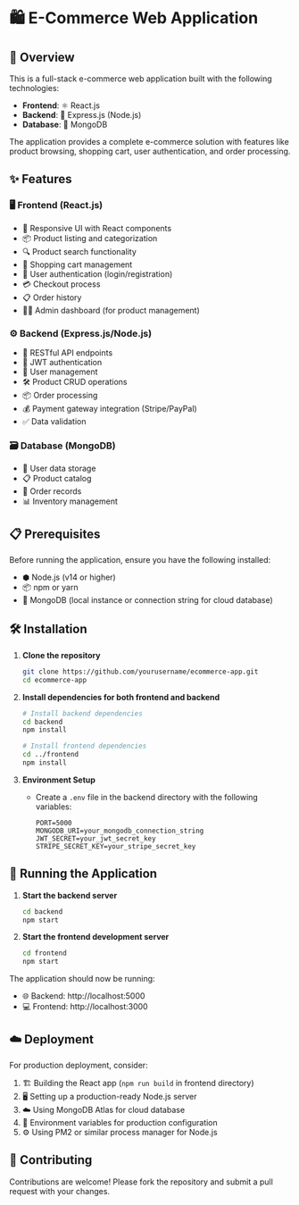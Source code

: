 

# 🛍️ E-Commerce Web Application

## 📝 Overview

This is a full-stack e-commerce web application built with the following technologies:
- **Frontend**: ⚛️ React.js
- **Backend**: 🚀 Express.js (Node.js)
- **Database**: 🍃 MongoDB

The application provides a complete e-commerce solution with features like product browsing, shopping cart, user authentication, and order processing.

## ✨ Features

### 🖥️ Frontend (React.js)
- 📱 Responsive UI with React components
- 📦 Product listing and categorization
- 🔍 Product search functionality
- 🛒 Shopping cart management
- 👤 User authentication (login/registration)
- 💳 Checkout process
- 📋 Order history
- 👨‍💼 Admin dashboard (for product management)

### ⚙️ Backend (Express.js/Node.js)
- 🔌 RESTful API endpoints
- 🔐 JWT authentication
- 👥 User management
- 🛠️ Product CRUD operations
- 📦 Order processing
- 💰 Payment gateway integration (Stripe/PayPal)
- ✅ Data validation

### 🗃️ Database (MongoDB)
- 👥 User data storage
- 📋 Product catalog
- 🧾 Order records
- 📊 Inventory management

## 📋 Prerequisites

Before running the application, ensure you have the following installed:
- ⬢ Node.js (v14 or higher)
- 📦 npm or yarn
- 🍃 MongoDB (local instance or connection string for cloud database)

## 🛠️ Installation

1. **Clone the repository**
   ```bash
   git clone https://github.com/yourusername/ecommerce-app.git
   cd ecommerce-app
   ```

2. **Install dependencies for both frontend and backend**
   ```bash
   # Install backend dependencies
   cd backend
   npm install

   # Install frontend dependencies
   cd ../frontend
   npm install
   ```

3. **Environment Setup**
   - Create a `.env` file in the backend directory with the following variables:
     ```
     PORT=5000
     MONGODB_URI=your_mongodb_connection_string
     JWT_SECRET=your_jwt_secret_key
     STRIPE_SECRET_KEY=your_stripe_secret_key
     ```

## 🚀 Running the Application

1. **Start the backend server**
   ```bash
   cd backend
   npm start
   ```

2. **Start the frontend development server**
   ```bash
   cd frontend
   npm start
   ```

The application should now be running:
- 🌐 Backend: http://localhost:5000
- 💻 Frontend: http://localhost:3000


## ☁️ Deployment

For production deployment, consider:
1. 🏗️ Building the React app (`npm run build` in frontend directory)
2. 🖥️ Setting up a production-ready Node.js server
3. ☁️ Using MongoDB Atlas for cloud database
4. 🔧 Environment variables for production configuration
5. ⚙️ Using PM2 or similar process manager for Node.js

## 🤝 Contributing

Contributions are welcome! Please fork the repository and submit a pull request with your changes.



